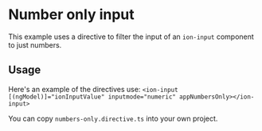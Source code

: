 # Number only input
This example uses a directive to filter the input of an `ion-input` component to just numbers.

## Usage
Here's an example of the directives use:
`<ion-input [(ngModel)]="ionInputValue" inputmode="numeric" appNumbersOnly></ion-input>`

You can copy `numbers-only.directive.ts` into your own project.
